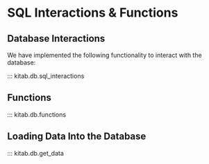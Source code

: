 # SQL Interactions & Functions

## Database Interactions

We have implemented the following functionality to interact with the database:

::: kitab.db.sql_interactions

## Functions

::: kitab.db.functions

## Loading Data Into the Database

::: kitab.db.get_data